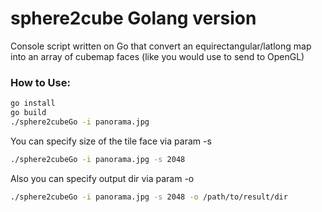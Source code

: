 # sphere2cube Golang version

Console script written on Go that convert an equirectangular/latlong map into an array of cubemap faces (like you would use to send to OpenGL)

### How to Use:

```bash
go install
go build
./sphere2cubeGo -i panorama.jpg
```

You can specify size of the tile face via param -s

```bash
./sphere2cubeGo -i panorama.jpg -s 2048
```

Also you can specify output dir via param -o


```bash
./sphere2cubeGo -i panorama.jpg -s 2048 -o /path/to/result/dir
```

